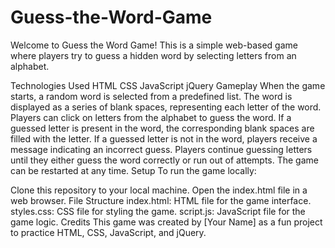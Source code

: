 # Guess-the-Word-Game
Welcome to Guess the Word Game! This is a simple web-based game where players try to guess a hidden word by selecting letters from an alphabet.

Technologies Used
HTML
CSS
JavaScript
jQuery
Gameplay
When the game starts, a random word is selected from a predefined list.
The word is displayed as a series of blank spaces, representing each letter of the word.
Players can click on letters from the alphabet to guess the word.
If a guessed letter is present in the word, the corresponding blank spaces are filled with the letter.
If a guessed letter is not in the word, players receive a message indicating an incorrect guess.
Players continue guessing letters until they either guess the word correctly or run out of attempts.
The game can be restarted at any time.
Setup
To run the game locally:

Clone this repository to your local machine.
Open the index.html file in a web browser.
File Structure
index.html: HTML file for the game interface.
styles.css: CSS file for styling the game.
script.js: JavaScript file for the game logic.
Credits
This game was created by [Your Name] as a fun project to practice HTML, CSS, JavaScript, and jQuery.
